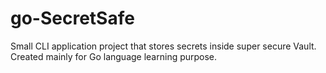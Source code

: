 # go-SecretSafe
Small CLI application project that stores secrets inside super secure Vault.  Created mainly for Go language learning purpose.
